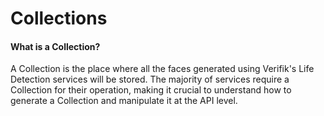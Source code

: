 # Collections

#### **What is a Collection?**

A Collection is the place where all the faces generated using Verifik's Life Detection services will be stored. The majority of services require a Collection for their operation, making it crucial to understand how to generate a Collection and manipulate it at the API level.
